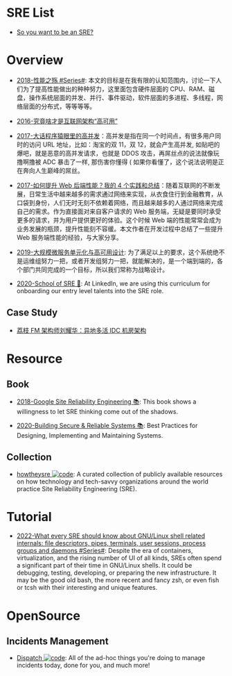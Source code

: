 # SRE List

- [So you want to be an SRE?](https://hackernoon.com/so-you-want-to-be-an-sre-34e832357a8c#.x8tn42pb7)

# Overview

- [2018-性能之殇 #Series#](https://lvwenhan.com/%E6%93%8D%E4%BD%9C%E7%B3%BB%E7%BB%9F/492.html): 本文的目标是在我有限的认知范围内，讨论一下人们为了提高性能做出的种种努力，这里面包含硬件层面的 CPU、RAM、磁盘，操作系统层面的并发、并行、事件驱动，软件层面的多进程、多线程，网络层面的分布式，等等等等。

- [2016-究竟啥才是互联网架构“高可用”](http://6me.us/Fz25N7)

- [2017-大话程序猿眼里的高并发](https://blog.thankbabe.com/2016/04/01/high-concurrency/)：高并发是指在同一个时间点，有很多用户同时的访问 URL 地址，比如：淘宝的双 11，双 12，就会产生高并发, 如贴吧的爆吧，就是恶意的高并发请求，也就是 DDOS 攻击，再屌丝点的说法就像玩撸啊撸被 ADC 暴击了一样, 那伤害你懂得 ( 如果你看懂了，这个说法说明是正在奔向人生巅峰的屌丝。

- [2017-如何提升 Web 后端性能？我的 4 个实践和总结](http://mp.weixin.qq.com/s/KsXS5f-1-217CY5R88qOHQ)：随着互联网的不断发展，日常生活中越来越多的需求通过网络来实现，从衣食住行到金融教育，从口袋到身份，人们无时无刻不依赖着网络，而且越来越多的人通过网络来完成自己的需求。作为直接面对来自客户请求的 Web 服务端，无疑是要同时承受更多的请求，并为用户提供更好的体验。这个时候 Web 端的性能常常会成为业务发展的瓶颈，提升性能刻不容缓。本文作者在开发过程中总结了一些提升 Web 服务端性能的经验，与大家分享。

- [2019-大规模微服务单元化与高可用设计](https://mp.weixin.qq.com/s/5ovOHoI4gZqokez672wriQ): 为了满足以上的要求，这个系统绝不是运维组努力一把，或者开发组努力一把，就能解决的，是一个端到端的，各个部门共同完成的一个目标，所以我们常称为战略设计。

- [2020-School of SRE 🎥](https://github.com/linkedin/school-of-sre): At LinkedIn, we are using this curriculum for onboarding our entry level talents into the SRE role.

## Case Study

- [荔枝 FM 架构师刘耀华：异地多活 IDC 机房架构](http://geek.csdn.net/news/detail/53231)

# Resource

## Book

- [2018-Google Site Reliability Engineering 📚](https://landing.google.com/sre/sre-book/chapters/foreword/): This book shows a willingness to let SRE thinking come out of the shadows.

- [2020-Building Secure & Reliable Systems 📚](https://static.googleusercontent.com/media/landing.google.com/zh-CN//sre/static/pdf/Building_Secure_and_Reliable_Systems.pdf): Best Practices for Designing, Implementing and Maintaining Systems.

## Collection

- [howtheysre ![code](https://martrix-usa.oss-accelerate.aliyuncs.com/logo/code.svg)](https://github.com/upgundecha/howtheysre): A curated collection of publicly available resources on how technology and tech-savvy organizations around the world practice Site Reliability Engineering (SRE).

# Tutorial

- [2022-What every SRE should know about GNU/Linux shell related internals: file descriptors, pipes, terminals, user sessions, process groups and daemons #Series#](https://biriukov.dev/docs/fd-pipe-session-terminal/0-sre-should-know-about-gnu-linux-shell-related-internals-file-descriptors-pipes-terminals-user-sessions-process-groups-and-daemons/): Despite the era of containers, virtualization, and the rising number of UI of all kinds, SREs often spend a significant part of their time in GNU/Linux shells. It could be debugging, testing, developing, or preparing the new infrastructure. It may be the good old bash, the more recent and fancy zsh, or even fish or tcsh with their interesting and unique features.

# OpenSource

## Incidents Management

- [Dispatch ![code](https://martrix-usa.oss-accelerate.aliyuncs.com/logo/code.svg)](https://github.com/Netflix/dispatch): All of the ad-hoc things you're doing to manage incidents today, done for you, and much more!
